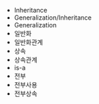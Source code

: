 - Inheritance
- Generalization/Inheritance
- Generalization
- 일반화
- 일반화관계
- 상속
- 상속관계
- is-a
- 전부
- 전부사용
- 전부상속